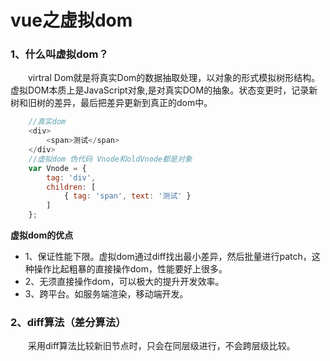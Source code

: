# vue之虚拟dom

### 1、什么叫虚拟dom？
&#8195;&#8195;virtral Dom就是将真实Dom的数据抽取处理，以对象的形式模拟树形结构。虚拟DOM本质上是JavaScript对象,是对真实DOM的抽象。状态变更时，记录新树和旧树的差异，最后把差异更新到真正的dom中。
```javascript
    //真实dom
    <div>
        <span>测试</span>
    </div>
    //虚拟dom 伪代码 Vnode和oldVnode都是对象
    var Vnode = {
        tag: 'div',
        children: [
            { tag: 'span', text: '测试' }
        ]
    };
```
**虚拟dom的优点**
+ 1、保证性能下限。虚拟dom通过diff找出最小差异，然后批量进行patch，这种操作比起粗暴的直接操作dom，性能要好上很多。
+ 2、无须直接操作dom，可以极大的提升开发效率。
+ 3、跨平台。如服务端渲染，移动端开发。
### 2、diff算法（差分算法）
&#8195;&#8195;采用diff算法比较新旧节点时，只会在同层级进行，不会跨层级比较。